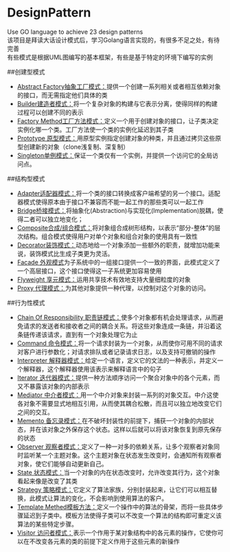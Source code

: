# DesignPattern
Use GO language to achieve 23 design patterns  
该项目是拜读大话设计模式后，学习Golang语言实现的，有很多不足之处，有待完善  
有些模式是根据UML图编写的基本框架，有些是基于特定的环境下编写的实例

##创建型模式
- [Abstract Factory抽象工厂模式：](https://github.com/HCLAC/DesignPattern/tree/master/AbstractFactory)提供一个创建一系列相关或者相互依赖对象的接口，而无需指定他们具体的类
- [Builder建造者模式：](https://github.com/HCLAC/DesignPattern/tree/master/Builder)将一个复杂对象的构建与它表示分离，使得同样的构建过程可以创建不同的表示
- [Factory Method工厂方法模式：](https://github.com/HCLAC/DesignPattern/tree/master/FactoryMethod)定义一个用于创建对象的接口，让子类决定实例化哪一个类。工厂方法使一个类的实例化延迟到其子类
- [Prototype 原型模式：](https://github.com/HCLAC/DesignPattern/tree/master/Prototype)用原型实例指定创建对象的种类，并且通过拷贝这些原型创建新的对象（clone浅复制、深复制）
- [Singleton单例模式：](https://github.com/HCLAC/DesignPattern/tree/master/Singleton)保证一个类仅有一个实例，并提供一个访问它的全局访问点。


##结构型模式
- [Adapter适配器模式：](https://github.com/HCLAC/DesignPattern/tree/master/Adapter)将一个类的接口转换成客户端希望的另一个接口。适配器模式使得原本由于接口不兼容而不能一起工作的那些类可以一起工作
- [Bridge桥接模式：](https://github.com/HCLAC/DesignPattern/tree/master/Bridge)将抽象化(Abstraction)与实现化(Implementation)脱耦，使得二者可以独立地变化；
- [Composite合成/组合模式：](https://github.com/HCLAC/DesignPattern/tree/master/Composite)将对象组合成树形结构，以表示“部分-整体”的层次结构。组合模式使得用户对单个对象和组合对象的使用具有一致性
- [Decorator装饰模式：](https://github.com/HCLAC/DesignPattern/tree/master/Decorator)动态地给一个对象添加一些额外的职责，就增加功能来说，装饰模式比生成子类更为灵活。
- [Facade 外观模式](https://github.com/HCLAC/DesignPattern/tree/master/Facade)为子系统中的一组接口提供一个一致的界面，此模式定义了一个高层接口，这个接口使得这一子系统更加容易使用
- [Flyweight 享元模式：](https://github.com/HCLAC/DesignPattern/tree/master/Flyweight)运用共享技术有效地支持大量细粒度的对象
- [Proxy 代理模式：](https://github.com/HCLAC/DesignPattern/tree/master/Proxy)为其他对象提供一种代理，以控制对这个对象的访问。


##行为性模式
- [Chain Of Responsibility 职责链模式：](https://github.com/HCLAC/DesignPattern/tree/master/Chain%20Of%20Responsibility)使多个对象都有机会处理请求，从而避免请求的发送者和接收者之间的耦合关系。将这些对象连成一条链，并沿着这条链传递该请求，直到有一个对象处理它为止
- [Command 命令模式：](https://github.com/HCLAC/DesignPattern/tree/master/Command)将一个请求封装为一个对象，从而使你可用不同的请求对客户进行参数化；对请求排队或者记录请求日志，以及支持可撤销的操作
- [Interpreter 解释器模式：](https://github.com/HCLAC/DesignPattern/tree/master/Interpreter)给定一个语言，定义它的文法的一种表示，并定义一个解释器，这个解释器使用该表示来解释语言中的句子
- [Iterator 迭代器模式：](https://github.com/HCLAC/DesignPattern/tree/master/Iterator)提供一种方法顺序访问一个聚合对象中的各个元素，而又不暴露该对象的内部表示
- [Mediator 中介者模式：](https://github.com/HCLAC/DesignPattern/tree/master/Mediator)用一个中介对象来封装一系列的对象交互。中介这使各对象不需要显式地相互引用，从而使其耦合松散，而且可以独立地改变它们之间的交互。
- [Memento 备忘录模式：](https://github.com/HCLAC/DesignPattern/tree/master/Memento)在不破坏封装性的前提下，捕获一个对象的内部状态，并在该对象之外保存这个状态。这样以后就可以将该对象恢复到原先保存的状态
- [Observer 观察者模式：](https://github.com/HCLAC/DesignPattern/tree/master/Observer)定义了一种一对多的依赖关系，让多个观察者对象同时监听某一个主题对象。这个主题对象在状态发生改变时，会通知所有观察者对象，使它们能够自动更新自己。
- [State 状态模式：](https://github.com/HCLAC/DesignPattern/tree/master/State)当一个对象的内在状态改变时，允许改变其行为，这个对象看起来像是改变了其类
- [Strategy 策略模式：](https://github.com/HCLAC/DesignPattern/tree/master/Strategy)它定义了算法家族，分别封装起来，让它们可以相互替换，此模式让算法的变化，不会影响到使用算法的客户。
- [Template Methed模板方法：](https://github.com/HCLAC/DesignPattern/tree/master/Template%20Methed)定义一个操作中的算法的骨架，而将一些具体步骤延迟到子类中。模板方法使得子类可以不改变一个算法的结构即可重定义该算法的某些特定步骤。
- [Visitor 访问者模式：](https://github.com/HCLAC/DesignPattern/tree/master/Visitor)表示一个作用于某对象结构中的各元素的操作，它使你可以在不改变各元素的类的前提下定义作用于这些元素的新操作
